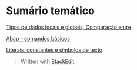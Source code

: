 # Sumário temático

[Tipos de dados locais e globais, Comparação entre](https://github.com/emersonleite/abap_praticas/blob/master/notas03_elementos_basicos_da_linguagem_ABAP.md#compara%C3%A7%C3%A3o-categorias-de-dados-locais-e-globais)

[Abap - comandos básicos](https://github.com/emersonleite/abap_praticas/blob/master/notas03_elementos_basicos_da_linguagem_ABAP.md#instru%C3%A7%C3%B5es-abap-b%C3%A1sicas)

[Literais, constantes e símbolos de texto](https://github.com/emersonleite/abap_praticas/blob/master/notas03_elementos_basicos_da_linguagem_ABAP.md#literais-constantes-e-s%C3%ADmbolos-de-texto)
> Written with [StackEdit](https://stackedit.io/).
<!--stackedit_data:
eyJoaXN0b3J5IjpbLTQxMjEzMDcwLDU1MDA0NjQyXX0=
-->